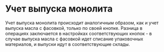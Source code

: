 # Учет выпуска монолита

Учет выпуска монолита происходит аналогичным образом, как и учет выпуска
масла с фасовкой, только по своей кнопке. Разница в операциях
заключается в настройках соответствующих кнопок - в случае выпуска масла
с фасовкой идет списание упаковочных материалов, и выпуски идут в
соответствующие склады.
